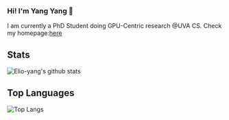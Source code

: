 ### Hi! I'm Yang Yang 👋

I am currently a PhD Student doing GPU-Centric research @UVA CS. Check my homepage:[here](https://elio-yang.github.io/)

<!--
**Elio-yang/elio-yang** is a ✨ _special_ ✨ repository because its `README.md` (this file) appears on your GitHub profile.

Here are some ideas to get you started:

- 🔭 I’m currently working on ...
- 🌱 I’m currently learning ...
- 👯 I’m looking to collaborate on ...
- 🤔 I’m looking for help with ...
- 💬 Ask me about ...
- 📫 How to reach me: ...
- 😄 Pronouns: ...
- ⚡ Fun fact: ...
-->

## Stats
![Elio-yang's github stats](https://github-readme-stats.vercel.app/api?username=Elio-yang)

## Top Languages
![Top Langs](https://github-readme-stats.vercel.app/api/top-langs/?username=Elio-yang&langs_count=8)
